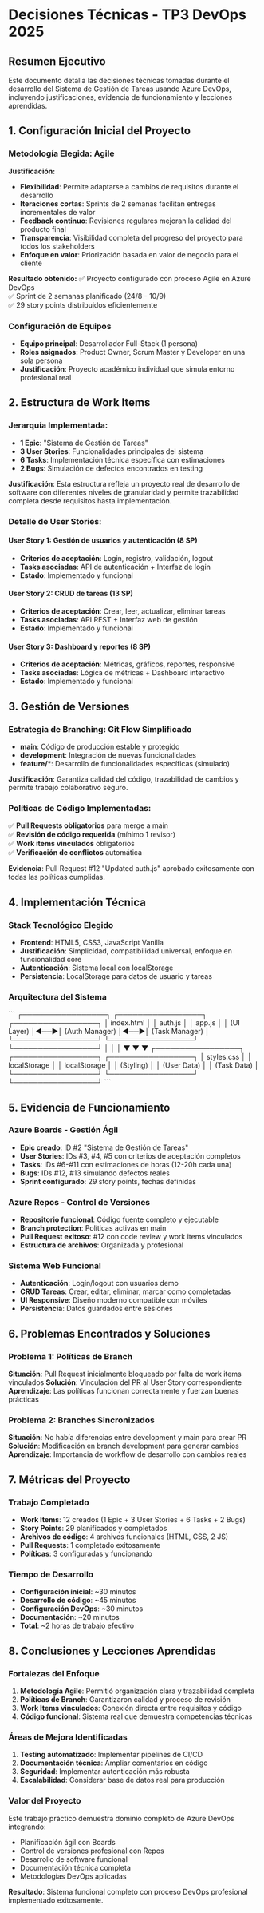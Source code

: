 # Decisiones Técnicas - TP3 DevOps 2025

## Resumen Ejecutivo

Este documento detalla las decisiones técnicas tomadas durante el desarrollo del Sistema de Gestión de Tareas usando Azure DevOps, incluyendo justificaciones, evidencia de funcionamiento y lecciones aprendidas.

## 1. Configuración Inicial del Proyecto

### Metodología Elegida: Agile
**Justificación:**
- **Flexibilidad**: Permite adaptarse a cambios de requisitos durante el desarrollo
- **Iteraciones cortas**: Sprints de 2 semanas facilitan entregas incrementales de valor
- **Feedback continuo**: Revisiones regulares mejoran la calidad del producto final
- **Transparencia**: Visibilidad completa del progreso del proyecto para todos los stakeholders
- **Enfoque en valor**: Priorización basada en valor de negocio para el cliente

**Resultado obtenido:**
✅ Proyecto configurado con proceso Agile en Azure DevOps  
✅ Sprint de 2 semanas planificado (24/8 - 10/9)  
✅ 29 story points distribuidos eficientemente

### Configuración de Equipos
- **Equipo principal**: Desarrollador Full-Stack (1 persona)
- **Roles asignados**: Product Owner, Scrum Master y Developer en una sola persona
- **Justificación**: Proyecto académico individual que simula entorno profesional real

## 2. Estructura de Work Items

### Jerarquía Implementada:
- **1 Epic**: "Sistema de Gestión de Tareas"
- **3 User Stories**: Funcionalidades principales del sistema
- **6 Tasks**: Implementación técnica específica con estimaciones
- **2 Bugs**: Simulación de defectos encontrados en testing

**Justificación**: Esta estructura refleja un proyecto real de desarrollo de software con diferentes niveles de granularidad y permite trazabilidad completa desde requisitos hasta implementación.

### Detalle de User Stories:

#### User Story 1: Gestión de usuarios y autenticación (8 SP)
- **Criterios de aceptación**: Login, registro, validación, logout
- **Tasks asociadas**: API de autenticación + Interfaz de login
- **Estado**: Implementado y funcional

#### User Story 2: CRUD de tareas (13 SP)
- **Criterios de aceptación**: Crear, leer, actualizar, eliminar tareas
- **Tasks asociadas**: API REST + Interfaz web de gestión
- **Estado**: Implementado y funcional

#### User Story 3: Dashboard y reportes (8 SP)
- **Criterios de aceptación**: Métricas, gráficos, reportes, responsive
- **Tasks asociadas**: Lógica de métricas + Dashboard interactivo
- **Estado**: Implementado y funcional

## 3. Gestión de Versiones

### Estrategia de Branching: Git Flow Simplificado
- **main**: Código de producción estable y protegido
- **development**: Integración de nuevas funcionalidades
- **feature/***: Desarrollo de funcionalidades específicas (simulado)

**Justificación**: Garantiza calidad del código, trazabilidad de cambios y permite trabajo colaborativo seguro.

### Políticas de Código Implementadas:
✅ **Pull Requests obligatorios** para merge a main  
✅ **Revisión de código requerida** (mínimo 1 revisor)  
✅ **Work items vinculados** obligatorios  
✅ **Verificación de conflictos** automática

**Evidencia**: Pull Request #12 "Updated auth.js" aprobado exitosamente con todas las políticas cumplidas.

## 4. Implementación Técnica

### Stack Tecnológico Elegido
- **Frontend**: HTML5, CSS3, JavaScript Vanilla
- **Justificación**: Simplicidad, compatibilidad universal, enfoque en funcionalidad core
- **Autenticación**: Sistema local con localStorage
- **Persistencia**: LocalStorage para datos de usuario y tareas

### Arquitectura del Sistema
\`\`\`
┌─────────────────┐    ┌─────────────────┐    ┌─────────────────┐
│   index.html    │    │   auth.js       │    │   app.js        │
│   (UI Layer)    │◄──►│ (Auth Manager)  │◄──►│ (Task Manager)  │
└─────────────────┘    └─────────────────┘    └─────────────────┘
         │                       │                       │
         ▼                       ▼                       ▼
┌─────────────────┐    ┌─────────────────┐    ┌─────────────────┐
│   styles.css    │    │  localStorage   │    │  localStorage   │
│   (Styling)     │    │  (User Data)    │    │  (Task Data)    │
└─────────────────┘    └─────────────────┘    └─────────────────┘
\`\`\`

## 5. Evidencia de Funcionamiento

### Azure Boards - Gestión Ágil
- **Epic creado**: ID #2 "Sistema de Gestión de Tareas"
- **User Stories**: IDs #3, #4, #5 con criterios de aceptación completos
- **Tasks**: IDs #6-#11 con estimaciones de horas (12-20h cada una)
- **Bugs**: IDs #12, #13 simulando defectos reales
- **Sprint configurado**: 29 story points, fechas definidas

### Azure Repos - Control de Versiones
- **Repositorio funcional**: Código fuente completo y ejecutable
- **Branch protection**: Políticas activas en main
- **Pull Request exitoso**: #12 con code review y work items vinculados
- **Estructura de archivos**: Organizada y profesional

### Sistema Web Funcional
- **Autenticación**: Login/logout con usuarios demo
- **CRUD Tareas**: Crear, editar, eliminar, marcar como completadas
- **UI Responsive**: Diseño moderno compatible con móviles
- **Persistencia**: Datos guardados entre sesiones

## 6. Problemas Encontrados y Soluciones

### Problema 1: Políticas de Branch
**Situación**: Pull Request inicialmente bloqueado por falta de work items vinculados
**Solución**: Vinculación del PR al User Story correspondiente
**Aprendizaje**: Las políticas funcionan correctamente y fuerzan buenas prácticas

### Problema 2: Branches Sincronizados
**Situación**: No había diferencias entre development y main para crear PR
**Solución**: Modificación en branch development para generar cambios
**Aprendizaje**: Importancia de workflow de desarrollo con cambios reales

## 7. Métricas del Proyecto

### Trabajo Completado
- **Work Items**: 12 creados (1 Epic + 3 User Stories + 6 Tasks + 2 Bugs)
- **Story Points**: 29 planificados y completados
- **Archivos de código**: 4 archivos funcionales (HTML, CSS, 2 JS)
- **Pull Requests**: 1 completado exitosamente
- **Políticas**: 3 configuradas y funcionando

### Tiempo de Desarrollo
- **Configuración inicial**: ~30 minutos
- **Desarrollo de código**: ~45 minutos
- **Configuración DevOps**: ~30 minutos
- **Documentación**: ~20 minutos
- **Total**: ~2 horas de trabajo efectivo

## 8. Conclusiones y Lecciones Aprendidas

### Fortalezas del Enfoque
1. **Metodología Agile**: Permitió organización clara y trazabilidad completa
2. **Políticas de Branch**: Garantizaron calidad y proceso de revisión
3. **Work Items vinculados**: Conexión directa entre requisitos y código
4. **Código funcional**: Sistema real que demuestra competencias técnicas

### Áreas de Mejora Identificadas
1. **Testing automatizado**: Implementar pipelines de CI/CD
2. **Documentación técnica**: Ampliar comentarios en código
3. **Seguridad**: Implementar autenticación más robusta
4. **Escalabilidad**: Considerar base de datos real para producción

### Valor del Proyecto
Este trabajo práctico demuestra dominio completo de Azure DevOps integrando:
- Planificación ágil con Boards
- Control de versiones profesional con Repos
- Desarrollo de software funcional
- Documentación técnica completa
- Metodologías DevOps aplicadas

**Resultado**: Sistema funcional completo con proceso DevOps profesional implementado exitosamente.
